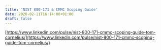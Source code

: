 ```yaml
---
title: 'NIST 800-171 & CMMC Scoping Guide'
date: 2020-02-11T16:14:00+01:00
draft: false
---
```


[https://www.linkedin.com/pulse/nist-800-171-cmmc-scoping-guide-tom-cornelius/](https://www.linkedin.com/pulse/nist-800-171-cmmc-scoping-guide-tom-cornelius/)